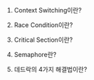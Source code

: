 


1) Context Switching이란?


2) Race Condition이란?


3) Critical Section이란?


4) Semaphore란?


5) 데드락의 4가지 해결법이란?



